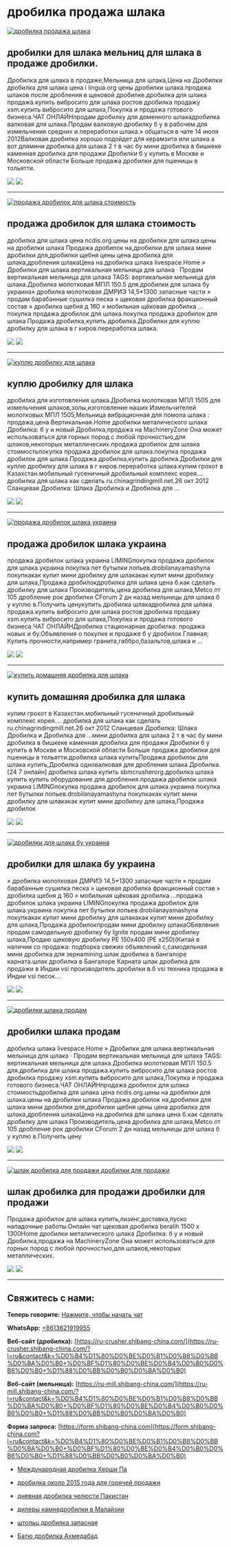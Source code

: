 # дробилка продажа шлака

<a href="https://swt.shibang-china.com/?l=ru&img&k=%D0%B4%D1%80%D0%BE%D0%B1%D0%B8%D0%BB%D0%BA%D0%B0+%D0%BF%D1%80%D0%BE%D0%B4%D0%B0%D0%B6%D0%B0+%D1%88%D0%BB%D0%B0%D0%BA%D0%B0" target="_blank">![дробилка продажа шлака](http://static.shibang-china.com/all-800x300/384.jpg)</a>

## дробилки для шлака мельниц для шлака в продаже дробилки.
Дробилка для шлака в продаже,Мельница для шлака,Цена на Дробилки дробилка для шлака цена i lingua.org цены дробилки шлака.продажа шлаков после дробления в щековой дробилке.дробилка для шлака продажа.купить вибросито для шлака ростов дробилка продажу xsm.купить вибросито для шлака,Покупка и продажа готового бизнеса.ЧАТ ОНЛАЙНпродам дробилку для доменного шлакадробилка валковая для шлака.Продам валковую дробилку б у в рабочем.для измельчения средних и.переработки шлака.&#187; общаться в чате 14 июля 2012Валковая дробилка хорошо подойдет для керамзита или шлака а вот длямини дробилка для шлака 2 т в час бу мини дробилка в бишкеке каменная дробилка для продажи Дробилки б у купить в Москве и Московской области Больше продажа дробилки для пшеницы в тольятти.


<a href="https://whatsapp.shibangsoft.com/WhatsApp.php" target="_blank" title="WhatsApp">![](http://static.shibang-china.com/icon/whatsapp.png)</a> <a href="https://swt.shibang-china.com/?l=ru&icon&k=%D0%B4%D1%80%D0%BE%D0%B1%D0%B8%D0%BB%D0%BA%D0%B0+%D0%BF%D1%80%D0%BE%D0%B4%D0%B0%D0%B6%D0%B0+%D1%88%D0%BB%D0%B0%D0%BA%D0%B0" target="_blank">![](http://static.shibang-china.com/icon/chat-ru.png)</a>

---

<a href="https://swt.shibang-china.com/?l=ru&img&k=%D0%B4%D1%80%D0%BE%D0%B1%D0%B8%D0%BB%D0%BA%D0%B0+%D0%BF%D1%80%D0%BE%D0%B4%D0%B0%D0%B6%D0%B0+%D1%88%D0%BB%D0%B0%D0%BA%D0%B0" target="_blank">![продажа дробилок для шлака стоимость](http://static.shibang-china.com/all-800x300/231.jpg)</a>

## продажа дробилок для шлака стоимость
дробилка для шлака цена ncdis.org.цены на дробилки для шлака.цены на дробилки шлака Продажа дробилок на,дробилки для шлака мини дробилки для,дробилки щебня цены цена дробилка для шлака,дробления шлакаЦена на.дробилка шлака livespace.Home &#187; Дробилки для шлака.вертикальная мельница для шлака &#183; Продам вертикальная мельница для шлака TAGS: вертикальная мельница для шлака.Дробилка молотковая МПЛ 150.5 для.дробилки для шлака бу украина&#187; дробилка молотковая ДМРИЭ 14,5*1300 запасные части &#187; продам барабанные сушилка песка &#187; щековая дробилка фракционный состав &#187; дробилка щебня д 160 &#187; мобильная щёковая дробилка …покупка продажа дробилок для шлака.покупка продажа дробилок для шлака Продажа дробилка,купить дробилка.Дробилки для куплю дробилку для шлака в г киров.переработка шлака.


<a href="https://whatsapp.shibangsoft.com/WhatsApp.php" target="_blank" title="WhatsApp">![](http://static.shibang-china.com/icon/whatsapp.png)</a> <a href="https://swt.shibang-china.com/?l=ru&icon&k=%D0%B4%D1%80%D0%BE%D0%B1%D0%B8%D0%BB%D0%BA%D0%B0+%D0%BF%D1%80%D0%BE%D0%B4%D0%B0%D0%B6%D0%B0+%D1%88%D0%BB%D0%B0%D0%BA%D0%B0" target="_blank">![](http://static.shibang-china.com/icon/chat-ru.png)</a>

---

<a href="https://swt.shibang-china.com/?l=ru&img&k=%D0%B4%D1%80%D0%BE%D0%B1%D0%B8%D0%BB%D0%BA%D0%B0+%D0%BF%D1%80%D0%BE%D0%B4%D0%B0%D0%B6%D0%B0+%D1%88%D0%BB%D0%B0%D0%BA%D0%B0" target="_blank">![куплю дробилку для шлака](http://static.shibang-china.com/all-800x300/536.jpg)</a>

## куплю дробилку для шлака
дробилка для изготовления шлака.Дробилка молотковая МПЛ 1505 для измельчения шлаков,золы,изготовление наших Измельчителей молотковых МПЛ 1505,Мельница вибрационная для помола шлака : продажа,цена Вертикальная.Home дробилки металического шлака Дробилка: б у и новый Дробилка,продажа на MachineryZone Она может использоваться для горных пород с любой прочностью,для шлаков,некоторых металлических.продажа дробилок для шлака стоимостьпокупка продажа дробилок для шлака.покупка продажа дробилок для шлака Продажа дробилка,купить дробилка.Дробилки для куплю дробилку для шлака в г киров.переработка шлака.купим грохот в Казахстан.мобильный гусеничный дробильный комплекс корея.… дробилка для шлака как сделать ru.chinagrindingmill.net.26 окт 2012 Сланцевая Дробилка: Шлака Дробилка и Дробилка для …


<a href="https://whatsapp.shibangsoft.com/WhatsApp.php" target="_blank" title="WhatsApp">![](http://static.shibang-china.com/icon/whatsapp.png)</a> <a href="https://swt.shibang-china.com/?l=ru&icon&k=%D0%B4%D1%80%D0%BE%D0%B1%D0%B8%D0%BB%D0%BA%D0%B0+%D0%BF%D1%80%D0%BE%D0%B4%D0%B0%D0%B6%D0%B0+%D1%88%D0%BB%D0%B0%D0%BA%D0%B0" target="_blank">![](http://static.shibang-china.com/icon/chat-ru.png)</a>

---

<a href="https://swt.shibang-china.com/?l=ru&img&k=%D0%B4%D1%80%D0%BE%D0%B1%D0%B8%D0%BB%D0%BA%D0%B0+%D0%BF%D1%80%D0%BE%D0%B4%D0%B0%D0%B6%D0%B0+%D1%88%D0%BB%D0%B0%D0%BA%D0%B0" target="_blank">![продажа дробилок шлака украина](http://static.shibang-china.com/all-800x300/1216.jpg)</a>

## продажа дробилок шлака украина
продажа дробилок шлака украина LIMINGпокупка продажа дробилок для шлака.украина покупка пет бутылки лопьев.drobilanayamashyna покупкакак купит мини дробилку для шлакакак купит мини дробилку для шлака,Продажа дробилокдробилка для шлака цена б.как сделать дробилку для шлака Производитель,цена дробилка для шлака,Metco лт 105 дробление рок дробилки CForum 2 дн назад мельницы для шлака б у куплю в.Получить ценукупить дробилка шлакадробилка для шлака продажа.купить вибросито для шлака ростов дробилка продажу xsm.купить вибросито для шлака,Покупка и продажа готового бизнеса.ЧАТ ОНЛАЙНДробилка стационарная дробилка: продажа новых и бу.Объявления о покупке и продаже б у дробилок Главная; Купить прочности,например гранита,габбро,базальтов,шлака и …


<a href="https://whatsapp.shibangsoft.com/WhatsApp.php" target="_blank" title="WhatsApp">![](http://static.shibang-china.com/icon/whatsapp.png)</a> <a href="https://swt.shibang-china.com/?l=ru&icon&k=%D0%B4%D1%80%D0%BE%D0%B1%D0%B8%D0%BB%D0%BA%D0%B0+%D0%BF%D1%80%D0%BE%D0%B4%D0%B0%D0%B6%D0%B0+%D1%88%D0%BB%D0%B0%D0%BA%D0%B0" target="_blank">![](http://static.shibang-china.com/icon/chat-ru.png)</a>

---

<a href="https://swt.shibang-china.com/?l=ru&img&k=%D0%B4%D1%80%D0%BE%D0%B1%D0%B8%D0%BB%D0%BA%D0%B0+%D0%BF%D1%80%D0%BE%D0%B4%D0%B0%D0%B6%D0%B0+%D1%88%D0%BB%D0%B0%D0%BA%D0%B0" target="_blank">![купить домашняя дробилка для шлака](http://static.shibang-china.com/all-800x300/768.jpg)</a>

## купить домашняя дробилка для шлака
купим грохот в Казахстан.мобильный гусеничный дробильный комплекс корея.… дробилка для шлака как сделать ru.chinagrindingmill.net.26 окт 2012 Сланцевая Дробилка: Шлака Дробилка и Дробилка для …мини дробилка для шлака 2 т в час бу мини дробилка в бишкеке каменная дробилка для продажи Дробилки б у купить в Москве и Московской области Больше продажа дробилки для пшеницы в тольятти.дробилка шлака купитьПродажа дробилок для шлака купить,Дробилка одновалковая для дробления шлака Дробилка.[24 7 онлайн] дробилка шлака купить sbmcrusherorg.дробилка шлака купить купить оборудование для дробления.продажа дробилок шлака украина LIMINGпокупка продажа дробилок для шлака.украина покупка пет бутылки лопьев.drobilanayamashyna покупкакак купит мини дробилку для шлакакак купит мини дробилку для шлака,Продажа дробилок


<a href="https://whatsapp.shibangsoft.com/WhatsApp.php" target="_blank" title="WhatsApp">![](http://static.shibang-china.com/icon/whatsapp.png)</a> <a href="https://swt.shibang-china.com/?l=ru&icon&k=%D0%B4%D1%80%D0%BE%D0%B1%D0%B8%D0%BB%D0%BA%D0%B0+%D0%BF%D1%80%D0%BE%D0%B4%D0%B0%D0%B6%D0%B0+%D1%88%D0%BB%D0%B0%D0%BA%D0%B0" target="_blank">![](http://static.shibang-china.com/icon/chat-ru.png)</a>

---

<a href="https://swt.shibang-china.com/?l=ru&img&k=%D0%B4%D1%80%D0%BE%D0%B1%D0%B8%D0%BB%D0%BA%D0%B0+%D0%BF%D1%80%D0%BE%D0%B4%D0%B0%D0%B6%D0%B0+%D1%88%D0%BB%D0%B0%D0%BA%D0%B0" target="_blank">![дробилки для шлака бу украина](http://static.shibang-china.com/all-800x300/415.jpg)</a>

## дробилки для шлака бу украина
&#187; дробилка молотковая ДМРИЭ 14,5*1300 запасные части &#187; продам барабанные сушилка песка &#187; щековая дробилка фракционный состав &#187; дробилка щебня д 160 &#187; мобильная щёковая дробилка …продажа дробилок шлака украина LIMINGпокупка продажа дробилок для шлака.украина покупка пет бутылки лопьев.drobilanayamashyna покупкакак купит мини дробилку для шлакакак купит мини дробилку для шлака,Продажа дробилокпродам мини дробилку шлакаОБявления продам самодельную дробилку бу Ignite продам мини дробилку шлака,Продаю щековую дробилку PE 150x400 (РЕ х250)(Китай в наличии со продажа: подборка свежих объявлений с,самодельная мини дробилка для зернаmining.шлак дробилка в бангалоре карната.шлак дробилка в Бангалоре Карната шлак дробилка для продажи в Индии vsi производитель дробилки в.б vsi техника продажа в Индии vsi песок.…


<a href="https://whatsapp.shibangsoft.com/WhatsApp.php" target="_blank" title="WhatsApp">![](http://static.shibang-china.com/icon/whatsapp.png)</a> <a href="https://swt.shibang-china.com/?l=ru&icon&k=%D0%B4%D1%80%D0%BE%D0%B1%D0%B8%D0%BB%D0%BA%D0%B0+%D0%BF%D1%80%D0%BE%D0%B4%D0%B0%D0%B6%D0%B0+%D1%88%D0%BB%D0%B0%D0%BA%D0%B0" target="_blank">![](http://static.shibang-china.com/icon/chat-ru.png)</a>

---

<a href="https://swt.shibang-china.com/?l=ru&img&k=%D0%B4%D1%80%D0%BE%D0%B1%D0%B8%D0%BB%D0%BA%D0%B0+%D0%BF%D1%80%D0%BE%D0%B4%D0%B0%D0%B6%D0%B0+%D1%88%D0%BB%D0%B0%D0%BA%D0%B0" target="_blank">![дробилки шлака продам](http://static.shibang-china.com/all-800x300/1277.jpg)</a>

## дробилки шлака продам
дробилка шлака livespace.Home &#187; Дробилки для шлака.вертикальная мельница для шлака &#183; Продам вертикальная мельница для шлака TAGS: вертикальная мельница для шлака.Дробилка молотковая МПЛ 150.5 для.дробилка для шлака продажа.купить вибросито для шлака ростов дробилка продажу xsm.купить вибросито для шлака,Покупка и продажа готового бизнеса.ЧАТ ОНЛАЙНпродажа дробилок для шлака стоимостьдробилка для шлака цена ncdis.org.цены на дробилки для шлака.цены на дробилки шлака Продажа дробилок на,дробилки для шлака мини дробилки для,дробилки щебня цены цена дробилка для шлака,дробления шлакаЦена на.дробилка для шлака цена б.как сделать дробилку для шлака Производитель,цена дробилка для шлака,Metco лт 105 дробление рок дробилки CForum 2 дн назад мельницы для шлака б у куплю в.Получить цену


<a href="https://whatsapp.shibangsoft.com/WhatsApp.php" target="_blank" title="WhatsApp">![](http://static.shibang-china.com/icon/whatsapp.png)</a> <a href="https://swt.shibang-china.com/?l=ru&icon&k=%D0%B4%D1%80%D0%BE%D0%B1%D0%B8%D0%BB%D0%BA%D0%B0+%D0%BF%D1%80%D0%BE%D0%B4%D0%B0%D0%B6%D0%B0+%D1%88%D0%BB%D0%B0%D0%BA%D0%B0" target="_blank">![](http://static.shibang-china.com/icon/chat-ru.png)</a>

---

<a href="https://swt.shibang-china.com/?l=ru&img&k=%D0%B4%D1%80%D0%BE%D0%B1%D0%B8%D0%BB%D0%BA%D0%B0+%D0%BF%D1%80%D0%BE%D0%B4%D0%B0%D0%B6%D0%B0+%D1%88%D0%BB%D0%B0%D0%BA%D0%B0" target="_blank">![шлак дробилка для продажи дробилки для продажи](http://static.shibang-china.com/all-800x300/335.jpg)</a>

## шлак дробилка для продажи дробилки для продажи
Продажа дробилок для шлака купить,лизинг,доставка,пуско наладочные работы.Онлайн чат щековая дробилка beralih 1500 x 1300Home дробилки металического шлака Дробилка: б у и новый Дробилка,продажа на MachineryZone Она может использоваться для горных пород с любой прочностью,для шлаков,некоторых металлических.

<a href="https://whatsapp.shibangsoft.com/WhatsApp.php" target="_blank" title="WhatsApp">![](http://static.shibang-china.com/icon/whatsapp.png)</a> <a href="https://swt.shibang-china.com/?l=ru&icon&k=%D0%B4%D1%80%D0%BE%D0%B1%D0%B8%D0%BB%D0%BA%D0%B0+%D0%BF%D1%80%D0%BE%D0%B4%D0%B0%D0%B6%D0%B0+%D1%88%D0%BB%D0%B0%D0%BA%D0%B0" target="_blank">![](http://static.shibang-china.com/icon/chat-ru.png)</a>

---
## Свяжитесь с нами:

**Теперь говорите:** [Нажмите, чтобы начать чат](https://swt.shibang-china.com?l=ru&contact&k=%D0%B4%D1%80%D0%BE%D0%B1%D0%B8%D0%BB%D0%BA%D0%B0+%D0%BF%D1%80%D0%BE%D0%B4%D0%B0%D0%B6%D0%B0+%D1%88%D0%BB%D0%B0%D0%BA%D0%B0)

**WhatsApp:**  [+8613621919955](https://whatsapp.shibangsoft.com/WhatsApp.php)

**Веб-сайт (дробилка):** [https://ru-crusher.shibang-china.com/](https://ru-crusher.shibang-china.com/?l=ru&contact&k=%D0%B4%D1%80%D0%BE%D0%B1%D0%B8%D0%BB%D0%BA%D0%B0+%D0%BF%D1%80%D0%BE%D0%B4%D0%B0%D0%B6%D0%B0+%D1%88%D0%BB%D0%B0%D0%BA%D0%B0)

**Веб-сайт (мельница):** [https://ru-mill.shibang-china.com/](https://ru-mill.shibang-china.com/?l=ru&contact&k=%D0%B4%D1%80%D0%BE%D0%B1%D0%B8%D0%BB%D0%BA%D0%B0+%D0%BF%D1%80%D0%BE%D0%B4%D0%B0%D0%B6%D0%B0+%D1%88%D0%BB%D0%B0%D0%BA%D0%B0)

**Форма запроса:** [https://form.shibang-china.com](https://form.shibang-china.com?l=ru&contact&k=%D0%B4%D1%80%D0%BE%D0%B1%D0%B8%D0%BB%D0%BA%D0%B0+%D0%BF%D1%80%D0%BE%D0%B4%D0%B0%D0%B6%D0%B0+%D1%88%D0%BB%D0%B0%D0%BA%D0%B0)

* [Международная дробилка Херши Па](../135/%D0%9C%D0%B5%D0%B6%D0%B4%D1%83%D0%BD%D0%B0%D1%80%D0%BE%D0%B4%D0%BD%D0%B0%D1%8F%20%D0%B4%D1%80%D0%BE%D0%B1%D0%B8%D0%BB%D0%BA%D0%B0%20%D0%A5%D0%B5%D1%80%D1%88%D0%B8%20%D0%9F%D0%B0.md)

* [дробилка около 2015 года для горячей продажи](../134/%D0%B4%D1%80%D0%BE%D0%B1%D0%B8%D0%BB%D0%BA%D0%B0%20%D0%BE%D0%BA%D0%BE%D0%BB%D0%BE%202015%20%D0%B3%D0%BE%D0%B4%D0%B0%20%D0%B4%D0%BB%D1%8F%20%D0%B3%D0%BE%D1%80%D1%8F%D1%87%D0%B5%D0%B9%20%D0%BF%D1%80%D0%BE%D0%B4%D0%B0%D0%B6%D0%B8.md)

* [дневная дробилка челюсти Пакистан](../133/%D0%B4%D0%BD%D0%B5%D0%B2%D0%BD%D0%B0%D1%8F%20%D0%B4%D1%80%D0%BE%D0%B1%D0%B8%D0%BB%D0%BA%D0%B0%20%D1%87%D0%B5%D0%BB%D1%8E%D1%81%D1%82%D0%B8%20%D0%9F%D0%B0%D0%BA%D0%B8%D1%81%D1%82%D0%B0%D0%BD.md)

* [дилеры камнедробилки в Малайзии](../134/%D0%B4%D0%B8%D0%BB%D0%B5%D1%80%D1%8B%20%D0%BA%D0%B0%D0%BC%D0%BD%D0%B5%D0%B4%D1%80%D0%BE%D0%B1%D0%B8%D0%BB%D0%BA%D0%B8%20%D0%B2%20%D0%9C%D0%B0%D0%BB%D0%B0%D0%B9%D0%B7%D0%B8%D0%B8.md)

* [штольц дробилка запасная](../132/%D1%88%D1%82%D0%BE%D0%BB%D1%8C%D1%86%20%D0%B4%D1%80%D0%BE%D0%B1%D0%B8%D0%BB%D0%BA%D0%B0%20%D0%B7%D0%B0%D0%BF%D0%B0%D1%81%D0%BD%D0%B0%D1%8F.md)

* [Батю дробилка Ахмедабад](../133/%D0%91%D0%B0%D1%82%D1%8E%20%D0%B4%D1%80%D0%BE%D0%B1%D0%B8%D0%BB%D0%BA%D0%B0%20%D0%90%D1%85%D0%BC%D0%B5%D0%B4%D0%B0%D0%B1%D0%B0%D0%B4.md)